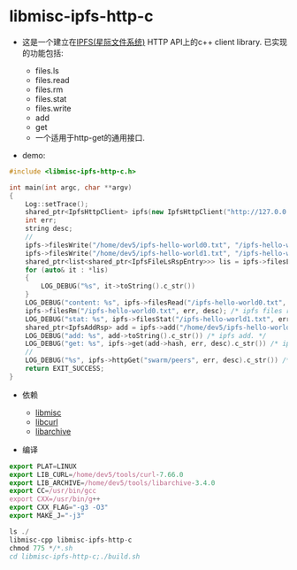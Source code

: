 # libmisc-ipfs-http-c

* 这是一个建立在[IPFS(星际文件系统)](https://github.com/ipfs) HTTP API上的c++ client library. 已实现的功能包括:

	* files.ls
	* files.read
	* files.rm
	* files.stat
	* files.write
	* add
	* get
	* 一个适用于http-get的通用接口.

* demo:

```cpp
#include <libmisc-ipfs-http-c.h>

int main(int argc, char **argv)
{
	Log::setTrace();
	shared_ptr<IpfsHttpClient> ipfs(new IpfsHttpClient("http://127.0.0.1:5001/api/v0/"));
	int err;
	string desc;
	//
	ipfs->filesWrite("/home/dev5/ipfs-hello-world0.txt", "/ipfs-hello-world0.txt", err, desc); /* ipfs files write. */
	ipfs->filesWrite("/home/dev5/ipfs-hello-world1.txt", "/ipfs-hello-world1.txt", err, desc);
	shared_ptr<list<shared_ptr<IpfsFileLsRspEntry>>> lis = ipfs->filesLs("/", err, desc);
	for (auto& it : *lis)
	{
		LOG_DEBUG("%s", it->toString().c_str())
	}
	LOG_DEBUG("content: %s", ipfs->filesRead("/ipfs-hello-world0.txt", err, desc).c_str()) /* ipfs files read. */
	ipfs->filesRm("/ipfs-hello-world0.txt", err, desc); /* ipfs files rm */
	LOG_DEBUG("stat: %s", ipfs->filesStat("/ipfs-hello-world1.txt", err, desc)->toString().c_str()) /* ipfs files stat. */
	shared_ptr<IpfsAddRsp> add = ipfs->add("/home/dev5/ipfs-hello-world0.txt", err, desc);
	LOG_DEBUG("add: %s", add->toString().c_str()) /* ipfs add. */
	LOG_DEBUG("get: %s", ipfs->get(add->hash, err, desc).c_str()) /* ipfs get. */
	//
	LOG_DEBUG("%s", ipfs->httpGet("swarm/peers", err, desc).c_str()) /* ipfs xxx. */
	return EXIT_SUCCESS;
}
```

* 依赖

	* [libmisc](https://github.com/dev5cn/libmisc-cpp)
	* [libcurl](https://github.com/curl/curl)
	* [libarchive](https://github.com/libarchive/libarchive)
	
* 编译

```js
export PLAT=LINUX
export LIB_CURL=/home/dev5/tools/curl-7.66.0
export LIB_ARCHIVE=/home/dev5/tools/libarchive-3.4.0
export CC=/usr/bin/gcc
export CXX=/usr/bin/g++
export CXX_FLAG="-g3 -O3"
export MAKE_J="-j3"
```

```js
ls ./
libmisc-cpp libmisc-ipfs-http-c
chmod 775 */*.sh
cd libmisc-ipfs-http-c;./build.sh
```

	
